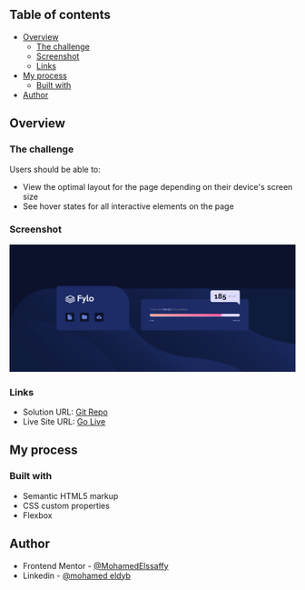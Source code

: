 ## Table of contents

- [Overview](#overview)
  - [The challenge](#the-challenge)
  - [Screenshot](#screenshot)
  - [Links](#links)
- [My process](#my-process)
  - [Built with](#built-with)
- [Author](#author)

## Overview

### The challenge

Users should be able to:

- View the optimal layout for the page depending on their device's screen size
- See hover states for all interactive elements on the page

### Screenshot

![](./screenshot.jpg)

### Links

- Solution URL: [Git Repo](https://github.com/MohamedElssaffy/second-challenge)
- Live Site URL: [Go Live](https://mohamedelssaffy.github.io/second-challenge/)

## My process

### Built with

- Semantic HTML5 markup
- CSS custom properties
- Flexbox

## Author

- Frontend Mentor - [@MohamedElssaffy](https://www.frontendmentor.io/profile/MohamedElssaffy)
- Linkedin - [@mohamed eldyb](https://www.linkedin.com/in/eldyb/)
